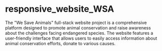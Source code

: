 # responsive_website_WSA
The "We Save Animals" full-stack website project is a comprehensive platform designed to promote animal conservation and raise awareness about the challenges facing endangered species. The website features a user-friendly interface that allows users to easily access information about animal conservation efforts, donate to various causes.
